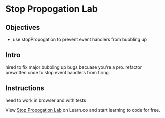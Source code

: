 # Stop Propogation Lab

## Objectives
+ use stopPropogation to prevent event handlers from bubbling up

## Intro
hired to fix major bubbling up bugs becuase you're a pro. refactor prewritten code to stop event handlers from firing.



## Instructions
 need to work in browser and with tests

<p data-visibility='hidden'>View <a href='https://learn.co/lessons/js-jquery-stop-propogation-lab' title='Stop Propogation Lab'>Stop Propogation Lab</a> on Learn.co and start learning to code for free.</p>
